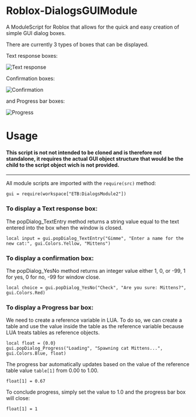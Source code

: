 # Roblox-DialogsGUIModule

A ModuleScript for Roblox that allows for the quick and easy
creation of simple GUI dialog boxes.

There are currently 3 types of boxes that can be displayed.

Text response boxes:

![Text response](http://i.imgur.com/Bs4xsSL.png)

Confirmation boxes:

![Confirmation](http://i.imgur.com/yZbtsm7.png)

and Progress bar boxes:

![Progress](http://i.imgur.com/ugoWQ9B.png)


# Usage

#### This script is not not intended to be cloned and is therefore not standalone, it requires the actual GUI object structure that would be the child to the script object wich is not provided.

---

All module scripts are imported with the `require(src)` method:

`gui = require(workspace["ETB:DialogsModule2"])`

### To display a Text response box:


The popDialog_TextEntry method returns a string value equal to the text entered into the box when the window is closed.

`local input = gui.popDialog_TextEntry("Gimme", "Enter a name for the new cat:", gui.Colors.Yellow, "Mittens")`

### To display a confirmation box:

The popDialog_YesNo method returns an integer value either 1, 0, or -99, 1 for yes, 0 for no, -99 for window close.

`local choice = gui.popDialog_YesNo("Check", "Are you sure: Mittens?", gui.Colors.Red)`

### To display a Progress bar box:

We need to create a reference variable in LUA. To do so, we can create a table and use the value
inside the table as the reference variable because LUA treats tables as reference objects.

```
local float = {0.0}
gui.popDialog_Progress("Loading", "Spawning cat Mittens...", gui.Colors.Blue, float)
```

The progress bar automatically updates based on the value of the reference table value `table[1]` from 0.00 to 1.00.

`float[1] = 0.67`

To conclude progress, simply set the value to 1.0 and the progress bar box will close:

`float[1] = 1`

